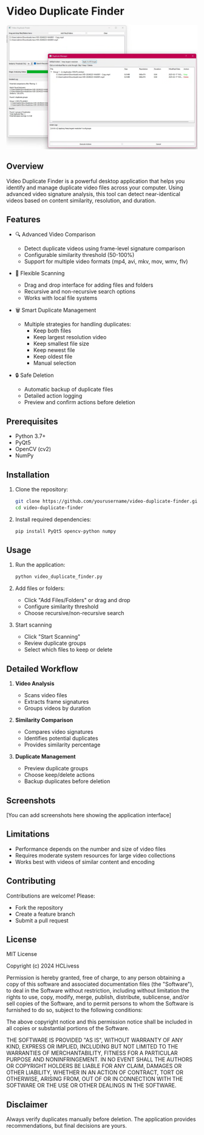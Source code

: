 # Video Duplicate Finder

![image](image.png)

## Overview

Video Duplicate Finder is a powerful desktop application that helps you identify and manage duplicate video files across your computer. Using advanced video signature analysis, this tool can detect near-identical videos based on content similarity, resolution, and duration.

## Features

- 🔍 Advanced Video Comparison
  - Detect duplicate videos using frame-level signature comparison
  - Configurable similarity threshold (50-100%)
  - Support for multiple video formats (mp4, avi, mkv, mov, wmv, flv)

- 📂 Flexible Scanning
  - Drag and drop interface for adding files and folders
  - Recursive and non-recursive search options
  - Works with local file systems

- 🗑️ Smart Duplicate Management
  - Multiple strategies for handling duplicates:
    - Keep both files
    - Keep largest resolution video
    - Keep smallest file size
    - Keep newest file
    - Keep oldest file
    - Manual selection

- 🔒 Safe Deletion
  - Automatic backup of duplicate files
  - Detailed action logging
  - Preview and confirm actions before deletion

## Prerequisites

- Python 3.7+
- PyQt5
- OpenCV (cv2)
- NumPy

## Installation

1. Clone the repository:
   ```bash
   git clone https://github.com/yourusername/video-duplicate-finder.git
   cd video-duplicate-finder
   ```

2. Install required dependencies:
   ```bash
   pip install PyQt5 opencv-python numpy
   ```

## Usage

1. Run the application:
   ```bash
   python video_duplicate_finder.py
   ```

2. Add files or folders:
   - Click "Add Files/Folders" or drag and drop
   - Configure similarity threshold
   - Choose recursive/non-recursive search

3. Start scanning
   - Click "Start Scanning"
   - Review duplicate groups
   - Select which files to keep or delete

## Detailed Workflow

1. **Video Analysis**
   - Scans video files
   - Extracts frame signatures
   - Groups videos by duration

2. **Similarity Comparison**
   - Compares video signatures
   - Identifies potential duplicates
   - Provides similarity percentage

3. **Duplicate Management**
   - Preview duplicate groups
   - Choose keep/delete actions
   - Backup duplicates before deletion

## Screenshots

[You can add screenshots here showing the application interface]

## Limitations

- Performance depends on the number and size of video files
- Requires moderate system resources for large video collections
- Works best with videos of similar content and encoding

## Contributing

Contributions are welcome! Please:
- Fork the repository
- Create a feature branch
- Submit a pull request

## License

MIT License

Copyright (c) 2024 HCLivess

Permission is hereby granted, free of charge, to any person obtaining a copy
of this software and associated documentation files (the "Software"), to deal
in the Software without restriction, including without limitation the rights
to use, copy, modify, merge, publish, distribute, sublicense, and/or sell
copies of the Software, and to permit persons to whom the Software is
furnished to do so, subject to the following conditions:

The above copyright notice and this permission notice shall be included in all
copies or substantial portions of the Software.

THE SOFTWARE IS PROVIDED "AS IS", WITHOUT WARRANTY OF ANY KIND, EXPRESS OR
IMPLIED, INCLUDING BUT NOT LIMITED TO THE WARRANTIES OF MERCHANTABILITY,
FITNESS FOR A PARTICULAR PURPOSE AND NONINFRINGEMENT. IN NO EVENT SHALL THE
AUTHORS OR COPYRIGHT HOLDERS BE LIABLE FOR ANY CLAIM, DAMAGES OR OTHER
LIABILITY, WHETHER IN AN ACTION OF CONTRACT, TORT OR OTHERWISE, ARISING FROM,
OUT OF OR IN CONNECTION WITH THE SOFTWARE OR THE USE OR OTHER DEALINGS IN THE
SOFTWARE.

## Disclaimer

Always verify duplicates manually before deletion. The application provides recommendations, but final decisions are yours.

